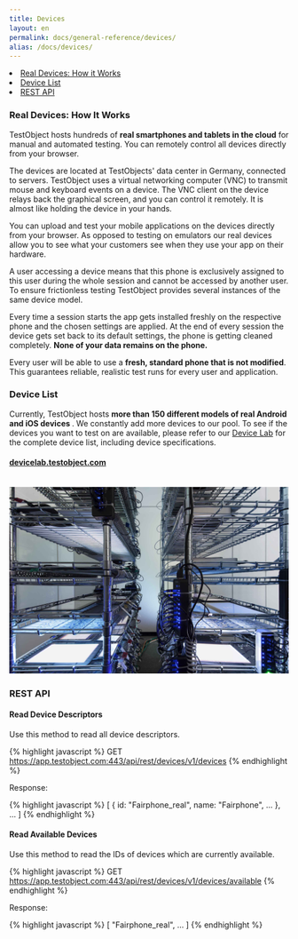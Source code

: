 ```yaml
---
title: Devices
layout: en
permalink: docs/general-reference/devices/
alias: /docs/devices/
---
```


<li><a href="#real-devices-how-it-works">Real Devices: How it Works</a></li>
<li><a href="#device-list">Device List</a></li>
<li><a href="#rest-api">REST API</a></li>



<h3 id="real-devices-how-it-works">Real Devices: How It Works</h3>

TestObject hosts hundreds of <strong>real smartphones and tablets in the cloud</strong> for manual and automated testing. You can remotely control all devices directly from your browser. 

The devices are located at TestObjects' data center in Germany, connected to servers. TestObject uses a virtual networking computer (VNC) to transmit mouse and keyboard events on a device. The VNC client on the device relays back the graphical screen, and you can control it remotely. It is almost like holding the device in your hands.

You can upload and test your mobile applications on the devices directly from your browser. As opposed to testing on emulators our real devices allow you to see what your customers see when they use your app on their hardware. 

A user accessing a device means that this phone is exclusively assigned to this user during the whole session and cannot be accessed by another user. To ensure frictionless testing TestObject provides several instances of the same device model. 

Every time a session starts the app gets installed freshly on the respective phone and the chosen settings are applied. At the end of every session the device gets set back to its default settings, the phone is getting cleaned completely. <strong>None of your data remains on the phone.</strong>

Every user will be able to use a <strong>fresh, standard phone that is not modified</strong>. This guarantees reliable, realistic test runs for every user and application.



<h3 id="device-list">Device List</h3>

Currently, TestObject hosts <strong>more than 150 different models of real Android and iOS devices </strong>. We constantly add more devices to our pool. To see if the devices you want to test on are available, please refer to our <a href="https://devicelab.testobject.com/">Device Lab</a> for the complete device list, including device specifications.</b>

<div class="center">
	<h4><a href="https://devicelab.testobject.com/">devicelab.testobject.com</a></h4>
</div>

<br>

<img class="center shadow" src="/img/first-impressions/devicepool-photo2.jpg">



<h3 id="rest-api">REST API</h3>


<h4 id="read-device-descriptors">Read Device Descriptors</h4>

Use this method to read all device descriptors.

{% highlight javascript %}
GET https://app.testobject.com:443/api/rest/devices/v1/devices
{% endhighlight %}

Response:

{% highlight javascript %}
[
	{
		id: "Fairphone_real",
		name: "Fairphone",
		...
	},
	...
]
{% endhighlight %}


<h4 id="read-available-devices">Read Available Devices</h4>

Use this method to read the IDs of devices which are currently available.

{% highlight javascript %}
GET https://app.testobject.com:443/api/rest/devices/v1/devices/available
{% endhighlight %}

Response:

{% highlight javascript %}
[
	"Fairphone_real",
	...
]
{% endhighlight %}
